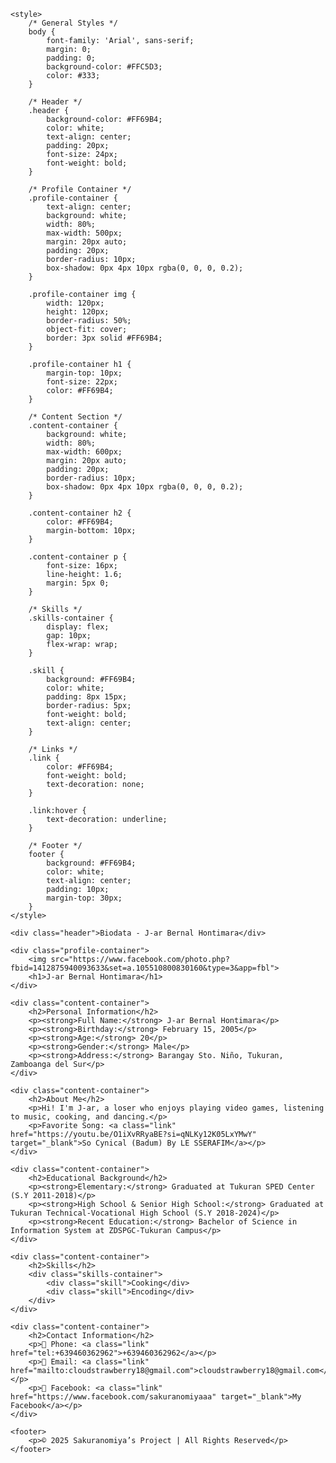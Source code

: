 <!DOCTYPE html>
<html lang="en">
<head>
    <meta charset="UTF-8">
    <meta name="viewport" content="width=device-width, initial-scale=1.0">
    <title>J-ar Hontimara - Biodata</title>
    
    <style>
        /* General Styles */
        body {
            font-family: 'Arial', sans-serif;
            margin: 0;
            padding: 0;
            background-color: #FFC5D3;
            color: #333;
        }

        /* Header */
        .header {
            background-color: #FF69B4;
            color: white;
            text-align: center;
            padding: 20px;
            font-size: 24px;
            font-weight: bold;
        }

        /* Profile Container */
        .profile-container {
            text-align: center;
            background: white;
            width: 80%;
            max-width: 500px;
            margin: 20px auto;
            padding: 20px;
            border-radius: 10px;
            box-shadow: 0px 4px 10px rgba(0, 0, 0, 0.2);
        }

        .profile-container img {
            width: 120px;
            height: 120px;
            border-radius: 50%;
            object-fit: cover;
            border: 3px solid #FF69B4;
        }

        .profile-container h1 {
            margin-top: 10px;
            font-size: 22px;
            color: #FF69B4;
        }

        /* Content Section */
        .content-container {
            background: white;
            width: 80%;
            max-width: 600px;
            margin: 20px auto;
            padding: 20px;
            border-radius: 10px;
            box-shadow: 0px 4px 10px rgba(0, 0, 0, 0.2);
        }

        .content-container h2 {
            color: #FF69B4;
            margin-bottom: 10px;
        }

        .content-container p {
            font-size: 16px;
            line-height: 1.6;
            margin: 5px 0;
        }

        /* Skills */
        .skills-container {
            display: flex;
            gap: 10px;
            flex-wrap: wrap;
        }

        .skill {
            background: #FF69B4;
            color: white;
            padding: 8px 15px;
            border-radius: 5px;
            font-weight: bold;
            text-align: center;
        }

        /* Links */
        .link {
            color: #FF69B4;
            font-weight: bold;
            text-decoration: none;
        }

        .link:hover {
            text-decoration: underline;
        }

        /* Footer */
        footer {
            background: #FF69B4;
            color: white;
            text-align: center;
            padding: 10px;
            margin-top: 30px;
        }
    </style>
</head>
<body>

    <div class="header">Biodata - J-ar Bernal Hontimara</div>

    <div class="profile-container">
        <img src="https://www.facebook.com/photo.php?fbid=1412875940093633&set=a.105510800830160&type=3&app=fbl">
        <h1>J-ar Bernal Hontimara</h1>
    </div>

    <div class="content-container">
        <h2>Personal Information</h2>
        <p><strong>Full Name:</strong> J-ar Bernal Hontimara</p>
        <p><strong>Birthday:</strong> February 15, 2005</p>
        <p><strong>Age:</strong> 20</p>
        <p><strong>Gender:</strong> Male</p>
        <p><strong>Address:</strong> Barangay Sto. Niño, Tukuran, Zamboanga del Sur</p>
    </div>

    <div class="content-container">
        <h2>About Me</h2>
        <p>Hi! I'm J-ar, a loser who enjoys playing video games, listening to music, cooking, and dancing.</p>
        <p>Favorite Song: <a class="link" href="https://youtu.be/O1iXvRRyaBE?si=qNLKy12K05LxYMwY" target="_blank">So Cynical (Badum) By LE SSERAFIM</a></p>
    </div>

    <div class="content-container">
        <h2>Educational Background</h2>
        <p><strong>Elementary:</strong> Graduated at Tukuran SPED Center (S.Y 2011-2018)</p>
        <p><strong>High School & Senior High School:</strong> Graduated at Tukuran Technical-Vocational High School (S.Y 2018-2024)</p>
        <p><strong>Recent Education:</strong> Bachelor of Science in Information System at ZDSPGC-Tukuran Campus</p>
    </div>

    <div class="content-container">
        <h2>Skills</h2>
        <div class="skills-container">
            <div class="skill">Cooking</div>
            <div class="skill">Encoding</div>
        </div>
    </div>

    <div class="content-container">
        <h2>Contact Information</h2>
        <p>🧸 Phone: <a class="link" href="tel:+639460362962">+639460362962</a></p>
        <p>💌 Email: <a class="link" href="mailto:cloudstrawberry18@gmail.com">cloudstrawberry18@gmail.com</a></p>
        <p>🪽 Facebook: <a class="link" href="https://www.facebook.com/sakuranomiyaaa" target="_blank">My Facebook</a></p>
    </div>

    <footer>
        <p>© 2025 Sakuranomiya’s Project | All Rights Reserved</p>
    </footer>

</body>
</html>

